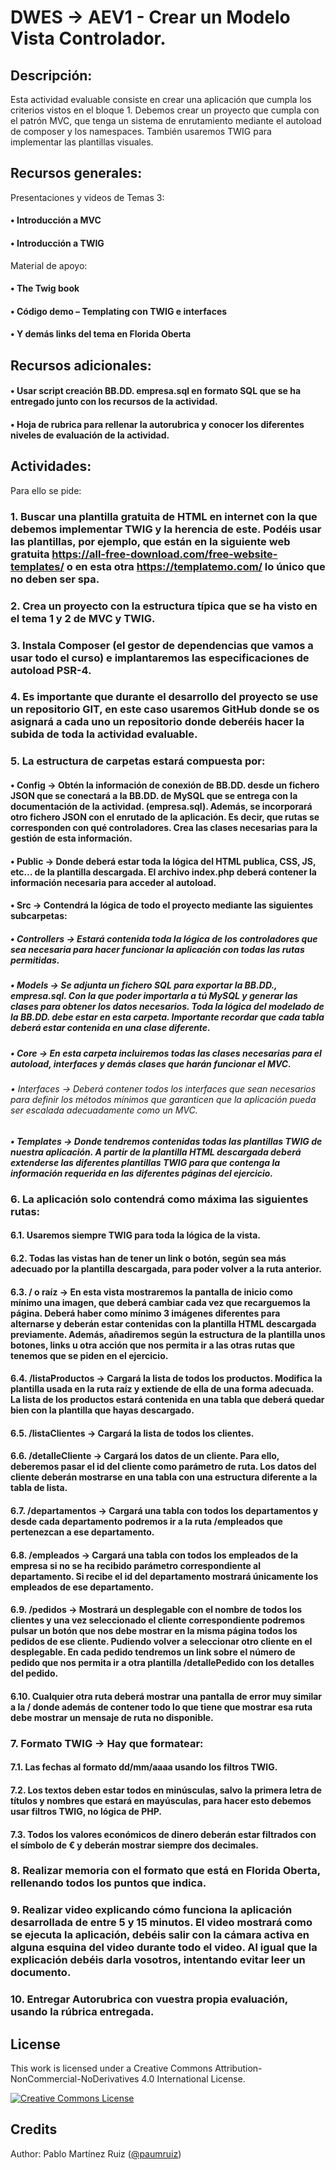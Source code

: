 # DWES → AEV1 - Crear un Modelo Vista Controlador.

## Descripción:

Esta actividad evaluable consiste en crear una aplicación que cumpla los criterios vistos en el bloque 1.
Debemos crear un proyecto que cumpla con el patrón MVC, que tenga un sistema de enrutamiento mediante el
autoload de composer y los namespaces. También usaremos TWIG para implementar las plantillas visuales.

## Recursos generales:

Presentaciones y videos de Temas 3:

#### • Introducción a MVC

#### • Introducción a TWIG

Material de apoyo:

#### • The Twig book

#### • Código demo – Templating con TWIG e interfaces

#### • Y demás links del tema en Florida Oberta

## Recursos adicionales:

#### • Usar script creación BB.DD. empresa.sql en formato SQL que se ha entregado junto con los recursos de la actividad.

#### • Hoja de rubrica para rellenar la autorubrica y conocer los diferentes niveles de evaluación de la actividad.

## Actividades:

Para ello se pide:

### 1. Buscar una plantilla gratuita de HTML en internet con la que debemos implementar TWIG y la herencia de este. Podéis usar las plantillas, por ejemplo, que están en la siguiente web gratuita https://all-free-download.com/free-website-templates/ o en esta otra https://templatemo.com/ lo único que no deben ser spa.

### 2. Crea un proyecto con la estructura típica que se ha visto en el tema 1 y 2 de MVC y TWIG.

### 3. Instala Composer (el gestor de dependencias que vamos a usar todo el curso) e implantaremos las especificaciones de autoload PSR-4.

### 4. Es importante que durante el desarrollo del proyecto se use un repositorio GIT, en este caso usaremos GitHub donde se os asignará a cada uno un repositorio donde deberéis hacer la subida de toda la actividad evaluable.

### 5. La estructura de carpetas estará compuesta por:

#### • Config → Obtén la información de conexión de BB.DD. desde un fichero JSON que se conectará a la BB.DD. de MySQL que se entrega con la documentación de la actividad. (empresa.sql). Además, se incorporará otro fichero JSON con el enrutado de la aplicación. Es decir, que rutas se corresponden con qué controladores. Crea las clases necesarias para la gestión de esta información.

#### • Public → Donde deberá estar toda la lógica del HTML publica, CSS, JS, etc… de la plantilla descargada. El archivo index.php deberá contener la información necesaria para acceder al autoload.

#### • Src → Contendrá la lógica de todo el proyecto mediante las siguientes subcarpetas:

##### • Controllers → Estará contenida toda la lógica de los controladores que sea necesaria para hacer funcionar la aplicación con todas las rutas permitidas.

##### • Models → Se adjunta un fichero SQL para exportar la BB.DD., empresa.sql. Con la que poder importarla a tú MySQL y generar las clases para obtener los datos necesarios. Toda la lógica del modelado de la BB.DD. debe estar en esta carpeta. Importante recordar que cada tabla deberá estar contenida en una clase diferente.

##### • Core → En esta carpeta incluiremos todas las clases necesarias para el autoload, interfaces y demás clases que harán funcionar el MVC.

###### • Interfaces → Deberá contener todos los interfaces que sean necesarios para definir los métodos mínimos que garanticen que la aplicación pueda ser escalada adecuadamente como un MVC.

##### • Templates → Donde tendremos contenidas todas las plantillas TWIG de nuestra aplicación. A partir de la plantilla HTML descargada deberá extenderse las diferentes plantillas TWIG para que contenga la información requerida en las diferentes páginas del ejercicio.

### 6. La aplicación solo contendrá como máxima las siguientes rutas:

#### 6.1. Usaremos siempre TWIG para toda la lógica de la vista.

#### 6.2. Todas las vistas han de tener un link o botón, según sea más adecuado por la plantilla descargada, para poder volver a la ruta anterior.

#### 6.3. / o raíz → En esta vista mostraremos la pantalla de inicio como mínimo una imagen, que deberá cambiar cada vez que recarguemos la página. Deberá haber como mínimo 3 imágenes diferentes para alternarse y deberán estar contenidas con la plantilla HTML descargada previamente. Además, añadiremos según la estructura de la plantilla unos botones, links u otra acción que nos permita ir a las otras rutas que tenemos que se piden en el ejercicio.

#### 6.4. /listaProductos → Cargará la lista de todos los productos. Modifica la plantilla usada en la ruta raíz y extiende de ella de una forma adecuada. La lista de los productos estará contenida en una tabla que deberá quedar bien con la plantilla que hayas descargado.

#### 6.5. /listaClientes → Cargará la lista de todos los clientes.

#### 6.6. /detalleCliente → Cargará los datos de un cliente. Para ello, deberemos pasar el id del cliente como parámetro de ruta. Los datos del cliente deberán mostrarse en una tabla con una estructura diferente a la tabla de lista.

#### 6.7. /departamentos → Cargará una tabla con todos los departamentos y desde cada departamento podremos ir a la ruta /empleados que pertenezcan a ese departamento.

#### 6.8. /empleados → Cargará una tabla con todos los empleados de la empresa si no se ha recibido parámetro correspondiente al departamento. Si recibe el id del departamento mostrará únicamente los empleados de ese departamento.

#### 6.9. /pedidos → Mostrará un desplegable con el nombre de todos los clientes y una vez seleccionado el cliente correspondiente podremos pulsar un botón que nos debe mostrar en la misma página todos los pedidos de ese cliente. Pudiendo volver a seleccionar otro cliente en el desplegable. En cada pedido tendremos un link sobre el número de pedido que nos permita ir a otra plantilla /detallePedido con los detalles del pedido.

#### 6.10. Cualquier otra ruta deberá mostrar una pantalla de error muy similar a la / donde además de contener todo lo que tiene que mostrar esa ruta debe mostrar un mensaje de ruta no disponible.

### 7. Formato TWIG → Hay que formatear:

#### 7.1. Las fechas al formato dd/mm/aaaa usando los filtros TWIG.

#### 7.2. Los textos deben estar todos en minúsculas, salvo la primera letra de títulos y nombres que estará en mayúsculas, para hacer esto debemos usar filtros TWIG, no lógica de PHP.

#### 7.3. Todos los valores económicos de dinero deberán estar filtrados con el símbolo de € y deberán mostrar siempre dos decimales.

### 8. Realizar memoria con el formato que está en Florida Oberta, rellenando todos los puntos que indica.

### 9. Realizar video explicando cómo funciona la aplicación desarrollada de entre 5 y 15 minutos. El video mostrará como se ejecuta la aplicación, debéis salir con la cámara activa en alguna esquina del video durante todo el video. Al igual que la explicación debéis darla vosotros, intentando evitar leer un documento.

### 10. Entregar Autorubrica con vuestra propia evaluación, usando la rúbrica entregada.

## License

This work is licensed under a Creative Commons Attribution-NonCommercial-NoDerivatives 4.0 International License.

<a rel="license" href="http://creativecommons.org/licenses/by-nc-nd/4.0/"><img alt="Creative Commons License" style="border-width:0" src="https://i.creativecommons.org/l/by-nc-nd/4.0/80x15.png" /></a>

## Credits

Author: Pablo Martínez Ruiz ([@paumruiz](https://github.com/paumruiz))
